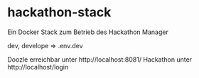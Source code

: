 # hackathon-stack
Ein Docker Stack zum Betrieb des Hackathon Manager

dev, develope => .env.dev

Doozle erreichbar unter http://localhost:8081/
Hackathon unter http://localhost/login
